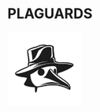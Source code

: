 # PLAGUARDS
<img src="https://github.com/Bread-Yolk/plaguards/blob/c46f8ecf04aebe276d02e7a89261fe097e275ec6/raw-web/assets/1.0.png" alt="Plaguards Logo" height="150" />

